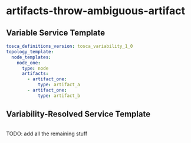 # artifacts-throw-ambiguous-artifact



## Variable Service Template

```yaml linenums="1"
tosca_definitions_version: tosca_variability_1_0
topology_template:
  node_templates:
    node_one:
      type: node
      artifacts:
        - artifact_one:
            type: artifact_a
        - artifact_one:
            type: artifact_b

```



## Variability-Resolved Service Template

```yaml linenums="1"

```


TODO: add all the remaining stuff
